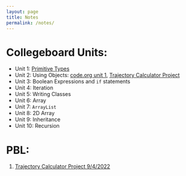 ```yaml
---
layout: page
title: Notes
permalink: /notes/
---
```


# Collegeboard Units:
- Unit 1: [Primitive Types]({{site.baseurl}}/markdown/logs/2022/08/28/AP-CSA-Week1.html)
- Unit 2: Using Objects: [code.org unit 1]({{site.baseurl}}/markdown/code.org/collegeboard/2022/09/04/Unit-1-Code-org.html), [Trajectory Calculator Project]({{site.baseurl}}/jupyter/java/pbl/2022/09/05/Using-Objects.html)
- Unit 3: Boolean Expressions and ```if``` statements
- Unit 4: Iteration
- Unit 5: Writing Classes
- Unit 6: Array
- Unit 7: `ArrayList`
- Unit 8: 2D Array
- Unit 9: Inheritance
- Unit 10: Recursion

# PBL:

1. [Trajectory Calculator Project 9/4/2022]({{site.baseurl}}/jupyter/java/pbl/2022/09/05/Using-Objects.html)